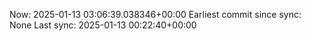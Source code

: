 Now: 2025-01-13 03:06:39.038346+00:00 Earliest commit since sync: None Last sync: 2025-01-13 00:22:40+00:00
